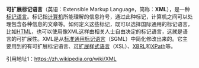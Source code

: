 **可扩展标记语言**（英语：Extensible Markup Language，简称：**XML**），是一种[标记语言](https://zh.wikipedia.org/wiki/标记语言)。标记指[计算机](https://zh.wikipedia.org/wiki/计算机)所能理解的信息符号，通过此种标记，计算机之间可以处理包含各种信息的文章等。如何定义这些标记，既可以选择国际通用的标记语言，比如[HTML](https://zh.wikipedia.org/wiki/HTML)，也可以使用像XML这样由相关人士自由决定的标记语言，这就是语言的可扩展性。XML是从[标准通用标记语言](https://zh.wikipedia.org/wiki/标准通用标记语言)（SGML）中简化修改出来的。它主要用到的有可扩展标记语言、[可扩展样式语言](https://zh.wikipedia.org/wiki/可扩展样式语言)（XSL）、[XBRL](https://zh.wikipedia.org/wiki/XBRL)和[XPath](https://zh.wikipedia.org/wiki/XPath)等。



引用地址1：https://zh.wikipedia.org/wiki/XML

